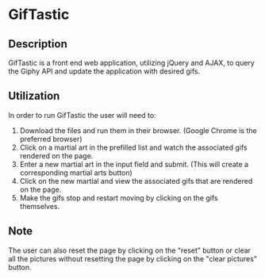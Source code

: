 # GifTastic

## Description
 GifTastic is a front end web application, utilizing jQuery and AJAX, to query the Giphy API and update the application with desired gifs.

## Utilization
In order to run GifTastic the user will need to: 
1. Download the files and run them in their browser. (Google Chrome is the preferred browser)
2. Click on a martial art in the prefilled list and watch the associated gifs rendered on the page.
3. Enter a new martial art in the input field and submit. (This will create a corresponding martial arts button)
4. Click on the new martial and view the associated gifs that are rendered on the page.
5. Make the gifs stop and restart moving by clicking on the gifs themselves.

## Note
The user can also reset the page by clicking on the "reset" button or clear all the pictures without resetting the page by clicking on the "clear pictures" button.